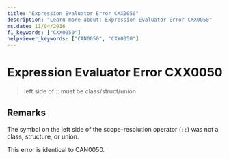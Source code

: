 ```yaml
---
title: "Expression Evaluator Error CXX0050"
description: "Learn more about: Expression Evaluator Error CXX0050"
ms.date: 11/04/2016
f1_keywords: ["CXX0050"]
helpviewer_keywords: ["CAN0050", "CXX0050"]
---
```

# Expression Evaluator Error CXX0050

> left side of :: must be class/struct/union

## Remarks

The symbol on the left side of the scope-resolution operator (`::`) was not a class, structure, or union.

This error is identical to CAN0050.
